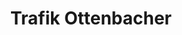 ---
title: "Trafik Ottenbacher"
url: /sankt-veit-in-der-suedsteiermark/trafik-ottenbacher/
shop: Kiosk
---